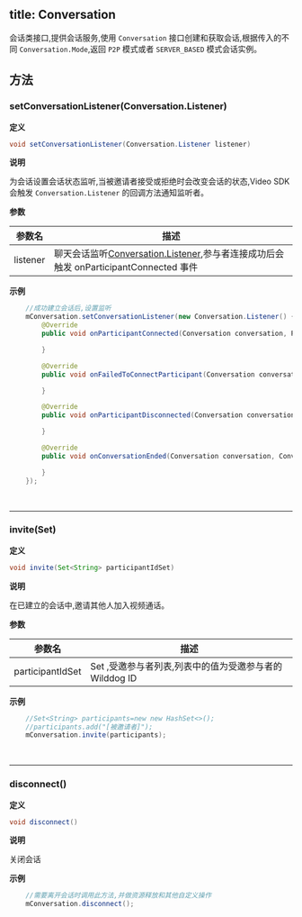 title: Conversation
---

会话类接口,提供会话服务,使用 `Conversation` 接口创建和获取会话,根据传入的不同 `Conversation.Mode`,返回 `P2P` 模式或者 `SERVER_BASED` 模式会话实例。

## 方法

### setConversationListener(Conversation.Listener)

**定义**   

```java
void setConversationListener(Conversation.Listener listener)
```

**说明**

为会话设置会话状态监听,当被邀请者接受或拒绝时会改变会话的状态,Video SDK 会触发 `Conversation.Listener` 的回调方法通知监听者。

**参数**

| 参数名 | 描述 |
|---|---|
|listener|聊天会话监听[Conversation.Listener](/api/video/android/conversation-listener.html),参与者连接成功后会触发 onParticipantConnected 事件|


**示例**

```java
	//成功建立会话后,设置监听
	mConversation.setConversationListener(new Conversation.Listener() {
		@Override
		public void onParticipantConnected(Conversation conversation, Participant participant) {

		}

		@Override
		public void onFailedToConnectParticipant(Conversation conversation, Participant participant, ConversationException exception) {

		}

		@Override
		public void onParticipantDisconnected(Conversation conversation, Participant participant) {

		}

		@Override
		public void onConversationEnded(Conversation conversation, ConversationException exception) {

		}
	});

```

</br>

---

### invite(Set<String>)

**定义**   

```java
void invite(Set<String> participantIdSet)
```

**说明**

在已建立的会话中,邀请其他人加入视频通话。

**参数**

| 参数名 | 描述 |
|---|---|
|participantIdSet| Set<String> ,受邀参与者列表,列表中的值为受邀参与者的 Wilddog ID|


**示例**

```java
	//Set<String> participants=new new HashSet<>();
	//participants.add("[被邀请者]");
	mConversation.invite(participants);
```

</br>

---

### disconnect()

**定义**   

```java
void disconnect()
```

**说明**

关闭会话

**示例**

```java
	//需要离开会话时调用此方法,并做资源释放和其他自定义操作
	mConversation.disconnect();
```

